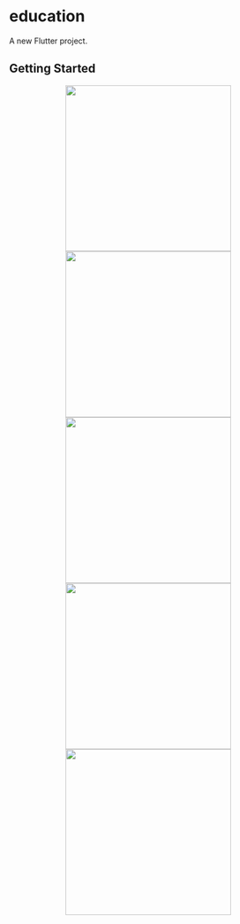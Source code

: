 # education

A new Flutter project.

## Getting Started


<p  align="center">
  <img src="https://github.com/user-attachments/assets/00f2e84d-f4b9-445a-ac31-098c6f04f89d" width="300">
  <img src="https://github.com/user-attachments/assets/fd499d3b-0276-4d30-9d45-fc0a2866c52c" width="300">
  <img src="https://github.com/user-attachments/assets/45b51e56-124e-4534-b4c4-7591261150a1" width="300">
  <img src="https://github.com/user-attachments/assets/4be02758-b04a-4d07-8fcc-61a8a6b11335" width="300">
  <img src="https://github.com/user-attachments/assets/000ced3d-86b8-41f3-8649-74d629693a16" width="300">
</p>

